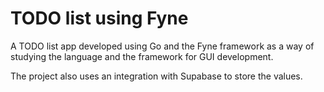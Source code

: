 # TODO list using Fyne

A TODO list app developed using Go and the Fyne framework as a way of studying the language and the framework for GUI development.

The project also uses an integration with Supabase to store the values.
